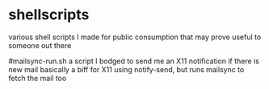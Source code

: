 # shellscripts
various shell scripts I made for public consumption that may prove useful to someone out there

#mailsync-run.sh 
a script I bodged to send me an X11 notification if there is new mail
basically a biff for X11 using notify-send, but runs mailsync to fetch the
mail too
